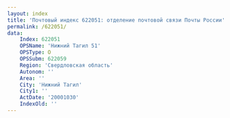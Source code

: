 ```yaml
---
layout: index
title: 'Почтовый индекс 622051: отделение почтовой связи Почты России'
permalink: /622051/
data:
    Index: 622051
    OPSName: 'Нижний Тагил 51'
    OPSType: О
    OPSSubm: 622059
    Region: 'Свердловская область'
    Autonom: ''
    Area: ''
    City: 'Нижний Тагил'
    City1: ''
    ActDate: '20001030'
    IndexOld: ''
---
```

